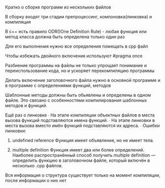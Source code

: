 Кратко о сборке программ из нескольких файлов


В сборку входят три стадии препроцессинг, компоновка(линковка) и компиляция

В с++ есть правило ODR()One Definition Rule) - любая функция или метод класса должна быть определена только один раз 

Для его выполнения нужно все определения помещать в cpp файл

Чтобы избежать двойного включения используют #pragma once 

Разбиение программы на файлы не только упрощает понимание и переиспользование кода, но и ускоряет перекомпиляцию программы

Делать включение заголовочного файла нужно в основной программе и в программе с определениями функций, методов

Шаблонные методы должны быть обьявлены и определены в одном файле. Это связано с особенностями компилирования шаблонных методов и функций. 


Ещё раз о линковке
∙ На этапе компиляции объектных файлов в места вызова
функций подставляются имена функций.
∙ На этапе линковки в места вызова вместо имён функций
подставляются их адреса.
∙ Ошибки линковки:
1. undefined reference Функция имеет объявление, но не имеет тела.

2. multiple definition Функция имеет два или более определений. Наиболее распространённый способ получить multiple definition — определить функцию в заголовочном файле, который включён в несколько .cpp файлов.

Вся информация о структура существует только на момент компиляции, поcле информации о них нет 

